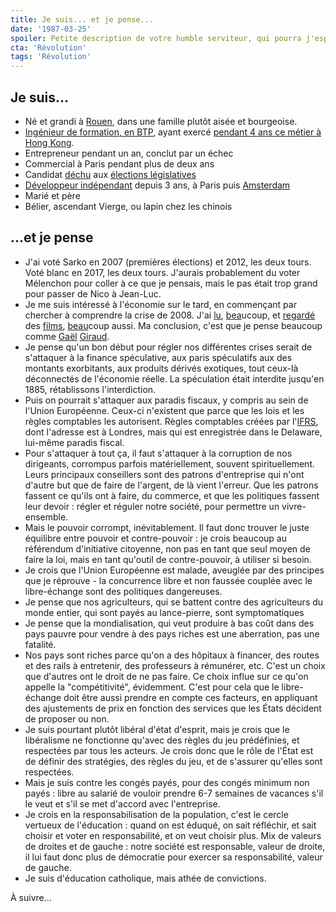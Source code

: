 ```yaml
---
title: Je suis... et je pense...
date: '1987-03-25'
spoiler: Petite description de votre humble serviteur, qui pourra j'espère vous aider à contextualiser mes propos
cta: 'Révolution'
tags: 'Révolution'
---
```


## Je suis...

- Né et grandi à [Rouen](https://fr.wikipedia.org/wiki/Archidiocèse_de_Rouen#/media/Fichier:Rouen_Cathedral,_twilight,_2016-03-17.jpeg), dans une famille plutôt aisée et bourgeoise.
- [Ingénieur de formation, en BTP](https://www.estp.fr), ayant exercé [pendant 4 ans ce métier à Hong Kong](http://dragageshk.com/projects-post/mtr-xrl-mei-lai-road-to-hoi-ting-road-tunnels/).
- Entrepreneur pendant un an, conclut par un échec
- Commercial à Paris pendant plus de deux ans
- Candidat [déchu](http://www2.assemblee-nationale.fr/elections/circonscription/2017/resultats/75/18) aux [élections législatives](https://www.flickr.com/photos/museedelaffiche/34888587725)
- [Développeur indépendant](https://ambroselli.io) depuis 3 ans, à Paris puis [Amsterdam](https://en.wikipedia.org/wiki/Amsterdam#/media/File:KeizersgrachtReguliersgrachtAmsterdam.jpg)
- Marié et père
- Bélier, ascendant Vierge, ou lapin chez les chinois

## ...et je pense

- J'ai voté Sarko en 2007 (premières élections) et 2012, les deux tours. Voté blanc en 2017, les deux tours. J'aurais probablement du voter Mélenchon pour coller à ce que je pensais, mais le pas était trop grand pour passer de Nico à Jean-Luc.
- Je me suis intéressé à l'économie sur le tard, en commençant par chercher à comprendre la crise de 2008. J'ai [l](https://livre.fnac.com/a4208984/Gregory-Makles-La-survie-de-l-espece)[u](https://economixcomix.com), [b](https://fr.wikipedia.org/wiki/La_Route_de_la_servitude)[e](https://editions.flammarion.com/Catalogue/champs-essais/philosophie/20-propositions-pour-reformer-le-capitalisme)[a](https://fr.wikipedia.org/wiki/Les_Trois_Mousquetaires_(homonymie))ucoup, et [reg](https://youtu.be/FzrBurlJUNk)[ardé](http://inequalityforall.com) des [films](https://www.youtube.com/watch?v=vgqG3ITMv1Q), [beau](https://www.youtube.com/watch?v=D3N2sNnGwa4)coup aussi. Ma conclusion, c'est que je pense beaucoup comme [Gaël](https://editions.flammarion.com/Catalogue/champs-essais/philosophie/20-propositions-pour-reformer-le-capitalisme) [Giraud]((https://www.youtube.com/watch?v=2oFARgqG0NA)).
- Je pense qu'un bon début pour régler nos différentes crises serait de s'attaquer à la finance spéculative, aux paris spéculatifs aux des montants exorbitants, aux produits dérivés exotiques, tout ceux-là déconnectés de l'économie réelle. La spéculation était interdite jusqu'en 1885, rétablissons l'interdiction.
- Puis on pourrait s'attaquer aux paradis fiscaux, y compris au sein de l'Union Européenne. Ceux-ci n'existent que parce que les lois et les règles comptables les autorisent. Règles comptables créées par l'[IFRS](https://www.ifrs.org/news-and-events/2018/08/the-ifrs-foundation-has-moved/), dont l'adresse est à Londres, mais qui est enregistrée dans le Delaware, lui-même paradis fiscal.
- Pour s'attaquer à tout ça, il faut s'attaquer à la corruption de nos dirigeants, corrompus parfois matériellement, souvent spirituellement. Leurs principaux conseillers sont des patrons d'entreprise qui n'ont d'autre but que de faire de l'argent, de là vient l'erreur. Que les patrons fassent ce qu'ils ont à faire, du commerce, et que les politiques fassent leur devoir : régler et réguler notre société, pour permettre un vivre-ensemble.
- Mais le pouvoir corrompt, inévitablement. Il faut donc trouver le juste équilibre entre pouvoir et contre-pouvoir : je crois beaucoup au référendum d'initiative citoyenne, non pas en tant que seul moyen de faire la loi, mais en tant qu'outil de contre-pouvoir, à utiliser si besoin.
- Je crois que l'Union Européenne est malade, aveuglée par des principes que je réprouve - la concurrence libre et non faussée couplée avec le libre-échange sont des politiques dangereuses.
- Je pense que nos agriculteurs, qui se battent contre des agriculteurs du monde entier, qui sont payés au lance-pierre, sont symptomatiques
- Je pense que la mondialisation, qui veut produire à bas coût dans des pays pauvre pour vendre à des pays riches est une aberration, pas une fatalité.
- Nos pays sont riches parce qu'on a des hôpitaux à financer, des routes et des rails à entretenir, des professeurs à rémunérer, etc. C'est un choix que d'autres ont le droit de ne pas faire. Ce choix influe sur ce qu'on appelle la "compétitivité", évidemment. C'est pour cela que le libre-échange doit être aussi prendre en compte ces facteurs, en appliquant des ajustements de prix en fonction des services que les États décident de proposer ou non.
- Je suis pourtant plutôt libéral d'état d'esprit, mais je crois que le libéralisme ne fonctionne qu'avec des règles du jeu prédéfinies, et respectées par tous les acteurs. Je crois donc que le rôle de l'État est de définir des stratégies, des règles du jeu, et de s'assurer qu'elles sont respectées.
- Mais je suis contre les congés payés, pour des congés minimum non payés : libre au salarié de vouloir prendre 6-7 semaines de vacances s'il le veut et s'il se met d'accord avec l'entreprise.
- Je crois en la responsabilisation de la population, c'est le cercle vertueux de l'éducation : quand on est éduqué, on sait réfléchir, et sait choisir et voter en responsabilité, et on veut choisir plus. Mix de valeurs de droites et de gauche : notre société est responsable, valeur de droite, il lui faut donc plus de démocratie pour exercer sa responsabilité, valeur de gauche.
- Je suis d'éducation catholique, mais athée de convictions.

À suivre...
